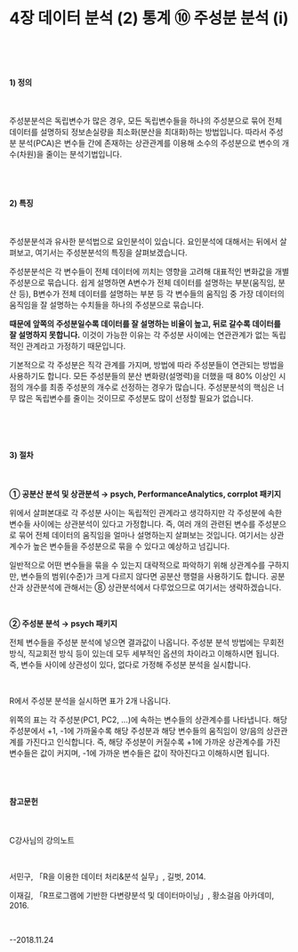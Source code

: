 # 4장 데이터 분석 (2) 통계 ⑩ 주성분 분석 (i)

​  

​  

#### 1) 정의

​  

주성분분석은 독립변수가 많은 경우, 모든 독립변수들을 하나의 주성분으로 묶어 전체 데이터를 설명하되 정보손실량을 최소화(분산을 최대화)하는 방법입니다. 따라서 주성분 분석(PCA)은 변수들 간에 존재하는 상관관계를 이용해 소수의 주성분으로 변수의 개수(차원)을 줄이는 분석기법입니다.

​     
​  

#### 2) 특징

​  

주성분분석과 유사한 분석법으로 요인분석이 있습니다. 요인분석에 대해서는 뒤에서 살펴보고, 여기서는 주성분분석의 특징을 살펴보겠습니다.

주성분분석은 각 변수들이 전체 데이터에 끼치는 영향을 고려해 대표적인 변화값을 개별 주성분으로 묶습니다. 쉽게 설명하면 A변수가 전체 데이터를 설명하는 부분(움직임, 분산 등), B변수가 전체 데이터를 설명하는 부분 등 각 변수들의 움직임 중 가장 데이터의 움직임을 잘 설명하는 수치들을 하나의 주성분으로 묶습니다.

**때문에 앞쪽의 주성분일수록 데이터를 잘 설명하는 비율이 높고, 뒤로 갈수록 데이터를 잘 설명하지 못합니다.** 이것이 가능한 이유는 각 주성분 사이에는 연관관계가 없는 독립적인 관계라고 가정하기 때문입니다.

기본적으로 각 주성분은 직각 관계를 가지며, 방법에 따라 주성분들이 연관되는 방법을 사용하기도 합니다. 모든 주성분들의 분산 변화량(설명력)을 더했을 때 80% 이상인 시점의 개수를 최종 주성분의 개수로 선정하는 경우가 많습니다. 주성분분석의 핵심은 너무 많은 독립변수를 줄이는 것이므로 주성분도 많이 선정할 필요가 없습니다.

​    

​  

#### 3) 절차

​  

**① 공분산 분석 및 상관분석 → psych, PerformanceAnalytics, corrplot 패키지**

위에서 살펴본대로 각 주성분 사이는 독립적인 관계라고 생각하지만 각 주성분에 속한 변수들 사이에는 상관분석이 있다고 가정합니다. 즉, 여러 개의 관련된 변수를 주성분으로 묶어 전체 데이터의 움직임을 얼마나 설명하는지 살펴보는 것입니다. 여기서는 상관계수가 높은 변수들을 주성분으로 묶을 수 있다고 예상하고 넘깁니다.

일반적으로 어떤 변수들을 묶을 수 있는지 대략적으로 파악하기 위해 상관계수를 구하지만, 변수들의 범위(수준)가 크게 다르지 않다면 공분산 행렬을 사용하기도 합니다. 공분산과 상관분석에 관해서는 ⑧ 상관분석에서 다루었으므로 여기서는 생략하겠습니다.

​     

**② 주성분 분석 → psych 패키지**

전체 변수들을 주성분 분석에 넣으면 결과값이 나옵니다. 주성분 분석 방법에는 무회전방식, 직교회전 방식 등이 있는데 모두 세부적인 옵션의 차이라고 이해하시면 됩니다. 즉, 변수들 사이에 상관성이 있다, 없다로 가정해 주성분 분석을 실시합니다.

​     

R에서 주성분 분석을 실시하면 표가 2개 나옵니다. 

위쪽의 표는 각 주성분(PC1, PC2, …)에 속하는 변수들의 상관계수를 나타냅니다. 해당 주성분에서 +1, -1에 가까울수록 해당 주성분과 해당 변수들의 움직임이 양/음의 상관관계를 가진다고 인식합니다. 즉, 해당 주성분이 커질수록 +1에 가까운 상관계수를 가진 변수들은 값이 커지며, -1에 가까운 변수들은 값이 작아진다고 이해하시면 됩니다.

​  
​  


#### 참고문헌

​     

C강사님의 강의노트

​     

서민구, 「R을 이용한 데이터 처리&분석 실무」, 길벗, 2014.

이재길, 「R프로그램에 기반한 다변량분석 및 데이터마이닝」, 황소걸음 아카데미, 2016.

​  

--2018.11.24